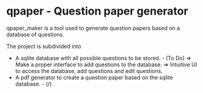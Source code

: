 # qpaper - Question paper generator

qpaper\_maker is a tool used to generate question papers based on a database of questions.

The project is subdivided into
 - A sqlite database with all possible questions to be stored. - (To Do)
	=> Make a proper interface to add questions to the database.
	=> Intuitive UI to access the database, add questions and edit questions.
 - A pdf generator to create a question paper based on the sqlite database. - (/)

